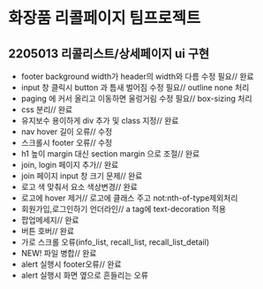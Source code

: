# 화장품 리콜페이지 팀프로젝트

## 2205013 리콜리스트/상세페이지 ui 구현

- footer background width가 header의 width와 다름 수정 필요// 완료
- input 창 클릭시 button 과 틈새 벌어짐 수정 필요// outline none 처리
- paging 에 커서 올리고 이동하면 울렁거림 수정 필요// box-sizing 처리
- css 분리// 완료
- 유지보수 용이하게 div 추가 및 class 지정// 완료
- nav hover 길이 오류// 수정
- 스크롤시 footer 오류// 수정
- h1 높이 margin 대신 section margin 으로 조절// 완료
- join, login 페이지 추가// 완료
- join 페이지 input 창 크기 문제// 완료
- 로고 색 맞춰서 요소 색상변경// 완료
- 로고에 hover 제거// 로고에 클래스 주고 not:nth-of-type제외처리
- 회원가입,로그인하기 언더라인// a tag에 text-decoration 적용
- 팝업메세지// 완료
- 버튼 호버// 완료
- 가로 스크롤 오류(info_list, recall_list, recall_list_detail)
- NEW! 파일 병합// 완료
- alert 실행시 footer오류// 완료
- alert 실행시 화면 옆으로 흔들리는 오류
